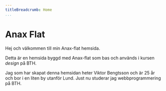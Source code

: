 ```yaml
---
titleBreadcrumb: Home
...
```

Anax Flat
===============================

Hej och välkommen till min Anax-flat hemsida.

Detta är en hemsida byggd med Anax-flat som bas och används i kursen *design* på BTH.

Jag som har skapat denna hemsidan heter Viktor Bengtsson och är 25 år och bor i en liten by utanför Lund. Just nu studerar jag webbprogrammering på BTH.
